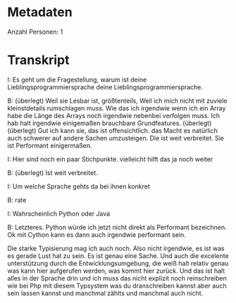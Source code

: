 # Metadaten
Anzahl Personen: 1

# Transkript


I: Es geht um die Fragestellung, warum ist deine Lieblingsprogrammiersprache deine Lieblingsprogrammiersprache.

B: (überlegt) Weil sie Lesbar ist, größtenteils, Weil ich mich nicht mit zuviele kleinstdetails rumschlagen muss. Wie das ich irgendwie wenn ich ein Array habe die Länge des Arrays noch irgendwie nebenbei verfolgen muss. Ich hab halt irgendwie einigemaßen brauchbare Grundfeatures. (überlegt) (überlegt) Gut ich kann sie, das ist offensichtlich. das Macht es natürlich auch schwerer auf andere Sachen umzusteigen. Die ist weit verbreitet. Sie ist Performant einigermaßen.

I: Hier sind noch ein paar Stichpunkte. vielleicht hilft das ja noch weiter

B: (überlegt) Ist weit verbreitet. 

I: Um welche Sprache gehts da bei ihnen konkret

B: rate

I: Wahrscheinlich Python oder Java

B: Letzteres. Python würde ich jetzt nicht direkt als Performant bezeichnen. Ok mit Cython kann es dann auch irgendwie performant sein. 

Die starke Typisierung mag ich auch noch. Also nicht irgendwie, es ist was es gerade Lust hat zu sein. Es ist genau eine Sache. Und auch die excelente unterstützung durch die Entwicklungsumgebung, die weiß halt relativ genau was kann hier aufgerufen werden, was kommt hier zurück. Und das ist halt alles in der Sprache drin und ich muss das nicht explizit noch reinschreiben wie bei Php mit diesem Typsystem was du dranschreiben kannst aber auch sein lassen kannst und manchmal zählts und manchmal auch nicht.